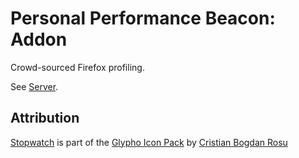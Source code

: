 # Personal Performance Beacon: Addon

Crowd-sourced Firefox profiling.

See [Server](https://github.com/digitarald/ppb-server).

## Attribution

[Stopwatch](https://www.iconfinder.com/icons/353443/clock_stopwatch_timer_watch_icon) is part of the [Glypho Icon Pack](http://glypho.eu/) by [Cristian Bogdan Rosu](http://www.bogdanrosu.com/)

